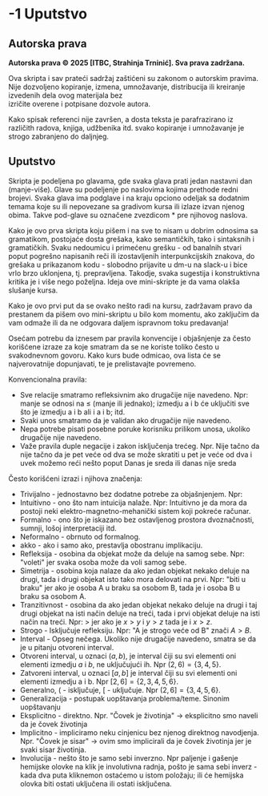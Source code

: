 # -1 Uputstvo

## Autorska prava

**Autorska prava © 2025 [ITBC, Strahinja Trninić]. Sva prava zadržana.**

Ova skripta i sav prateći sadržaj zaštićeni su zakonom o autorskim pravima.  
Nije dozvoljeno kopiranje, izmena, umnožavanje, distribucija ili kreiranje izvedenih dela ovog materijala bez  
izričite overene i potpisane dozvole autora.


Kako spisak referenci nije završen, a dosta teksta je parafrazirano iz različith radova, knjiga, udžbenika itd. svako kopiranje i umnožavanje je strogo zabranjeno do daljnjeg.

## Uputstvo

Skripta je podeljena po glavama, gde svaka glava prati jedan nastavni dan (manje-više). Glave su podeljenje po naslovima kojima prethode redni brojevi. Svaka glava ima podglave i na kraju opciono odeljak sa dodatnim temama koje su ili nepovezane sa gradivom kursa ili izlaze izvan njenog obima. Takve pod-glave su označene zvezdicom \* pre njihovog naslova.

Kako je ovo prva skripta koju pišem i na sve to nisam u dobrim odnosima sa gramatikom, postojaće dosta grešaka, kako semantičkih, tako i sintaksnih i gramatičkih. Svaku nedoumicu i primećenu grešku - od banalnih stvari poput pogrešno napisanih reči ili izostavljenih interpunkcijskih znakova, do grešaka u prikazanom kodu -  slobodno prijavite u dm-u na slack-u i bice vrlo brzo uklonjena, tj. prepravljena. Takodje, svaka sugestija i konstruktivna kritika je i više nego poželjna. Ideja ove mini-skripte je da vama olakša slušanje kursa.

Kako je ovo prvi put da se ovako nešto radi na kursu, zadržavam pravo da prestanem da pišem ovo mini-skriptu u bilo kom momentu, ako zaključim da vam odmaže ili da ne odgovara daljem ispravnom toku predavanja!


Osećam potrebu da iznesem par pravila konvencije i objašnjenje za često korišćene izraze za koje smatram da se ne koriste toliko često u svakodnevnom govoru. Kako kurs bude odmicao, ova lista će se najverovatnije dopunjavati, te je prelistavajte povremeno.

Konvencionalna pravila:
- Sve relacije smatramo refleksivnim ako drugačije nije navedeno. Npr: manje se odnosi na $\leq$ (manje ili jednako); izmedju a i b će uključiti sve što je izmedju a i b ali i a i b; itd.
- Svaki unos smatramo da je validan ako drugačije nije navedeno.
- Nepa potrebe pisati posebne poruke korisniku prilikom unosa, ukoliko drugačije nije navedeno.
- Važe pravila duple negacije i zakon isključenja trećeg. Npr. Nije tačno da nije tačno da je pet veće od dva se može skratiti u pet je veće od dva i uvek možemo reći nešto poput Danas je sreda ili danas nije sreda


Često korišćeni izrazi i njihova značenja:
- Trivijalno - jednostavno bez dodatne potrebe za objašnjenjem. Npr:
- Intuitivno - ono što nam intuicija nalaže. Npr: Intuitivno je da mora da postoji neki elektro-magnetno-mehanički sistem koji pokreće računar.
- Formalno - ono što je iskazano bez ostavljenog prostora dvoznačnosti, sumnji, lošoj interpretaciji itd.
- Neformalno - obrnuto od formalnog.
- akko - ako i samo ako, prestavlja obostranu implikaciju.
- Refleksija - osobina da objekat može da deluje na samog sebe. Npr: "voleti" jer svaka osoba može da voli samog sebe.
- Simetrija - osobina koja nalaze da ako jedan objekat nekako deluje na drugi, tada i drugi objekat isto tako mora delovati na prvi. Npr: "biti u braku" jer ako je osoba A u braku sa osobom B, tada je i osoba B u braku sa osobom A.
- Tranzitivnost - osobina da ako jedan objekat nekako deluje na drugi i taj drugi objekat na isti način deluje na treći, tada i prvi objekat deluje na isti način na treći. Npr: $>$ jer ako je $x > y$ i $y > z$ tada je i $x > z$.
- Strogo - Isključuje refleksiju. Npr: "A je strogo veće od B" znači $A > B$.
- Interval - Opseg nečega. Ukoliko nije drugačije navedeno, smatra se da je u pitanju otvoreni interval.
- Otvoreni interval, u oznaci $(a, b)$,  je interval čiji su svi elementi oni elementi izmedju $a$ i $b$, ne uključujući ih. Npr $(2, 6) = \{ 3, 4, 5 \}$.
- Zatvoreni interval, u oznaci $[a, b]$ je interval čiji su svi elementi oni elementi izmedju a i b. Npr $[2, 6] = \{ 2, 3, 4, 5, 6 \}$.
- Generalno, $($ - isključuje, $[$ - uključuje. Npr $(2, 6] = \{ 3, 4, 5, 6 \}$.
- Generalizacija - postupak uopštavanja problema/teme. Sinonim uopštavanju
- Eksplicitno - direktno. Npr. "Čovek je životinja" -> eksplicitno smo naveli da je čovek životinja
- Implicitno - impliciramo neku cinjenicu bez  njenog direktnog navodjenja. Npr. "Čovek je sisar" -> ovim smo implicirali da je čovek životinja jer je svaki sisar životinja.
- Involucija - nešto što je samo sebi inverzno. Npr paljenje i gašenje hemijske olovke na klik je involutivna radnja, pošto je sama sebi inverz - kada dva puta kliknemon ostaćemo u istom položaju; ili će hemijska olovka biti ostati uključena ili ostati isključena.
